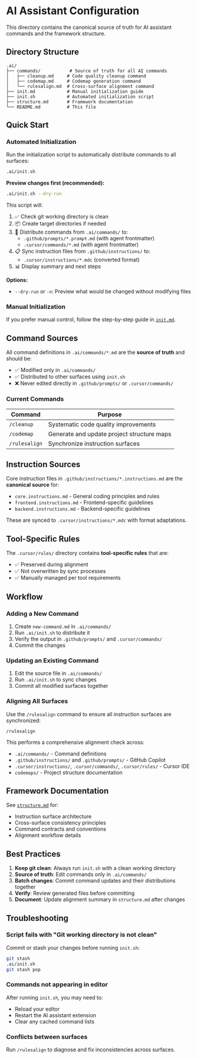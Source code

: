 # AI Assistant Configuration

This directory contains the canonical source of truth for AI assistant commands and the framework structure.

## Directory Structure

```
.ai/
├── commands/           # Source of truth for all AI commands
│   ├── cleanup.md     # Code quality cleanup command
│   ├── codemap.md     # Codemap generation command
│   └── rulesalign.md  # Cross-surface alignment command
├── init.md            # Manual initialization guide
├── init.sh            # Automated initialization script
├── structure.md       # Framework documentation
└── README.md          # This file
```

## Quick Start

### Automated Initialization

Run the initialization script to automatically distribute commands to all surfaces:

```bash
.ai/init.sh
```

**Preview changes first (recommended):**

```bash
.ai/init.sh --dry-run
```

This script will:
1. ✅ Check git working directory is clean
2. 📦 Create target directories if needed
3. 🔄 Distribute commands from `.ai/commands/` to:
   - `.github/prompts/*.prompt.md` (with agent frontmatter)
   - `.cursor/commands/*.md` (with agent frontmatter)
4. 📋 Sync instruction files from `.github/instructions/` to:
   - `.cursor/instructions/*.mdc` (converted format)
5. 📊 Display summary and next steps

**Options:**
- `--dry-run` or `-n`: Preview what would be changed without modifying files

### Manual Initialization

If you prefer manual control, follow the step-by-step guide in [`init.md`](./init.md).

## Command Sources

All command definitions in `.ai/commands/*.md` are the **source of truth** and should be:

- ✅ Modified only in `.ai/commands/`
- ✅ Distributed to other surfaces using `init.sh`
- ❌ Never edited directly in `.github/prompts/` or `.cursor/commands/`

### Current Commands

| Command        | Purpose                                      |
|----------------|----------------------------------------------|
| `/cleanup`     | Systematic code quality improvements         |
| `/codemap`     | Generate and update project structure maps   |
| `/rulesalign`  | Synchronize instruction surfaces             |

## Instruction Sources

Core instruction files in `.github/instructions/*.instructions.md` are the **canonical source** for:

- `core.instructions.md` - General coding principles and rules
- `frontend.instructions.md` - Frontend-specific guidelines
- `backend.instructions.md` - Backend-specific guidelines

These are synced to `.cursor/instructions/*.mdc` with format adaptations.

## Tool-Specific Rules

The `.cursor/rules/` directory contains **tool-specific rules** that are:

- ✅ Preserved during alignment
- ✅ Not overwritten by sync processes
- ✅ Manually managed per tool requirements

## Workflow

### Adding a New Command

1. Create `new-command.md` in `.ai/commands/`
2. Run `.ai/init.sh` to distribute it
3. Verify the output in `.github/prompts/` and `.cursor/commands/`
4. Commit the changes

### Updating an Existing Command

1. Edit the source file in `.ai/commands/`
2. Run `.ai/init.sh` to sync changes
3. Commit all modified surfaces together

### Aligning All Surfaces

Use the `/rulesalign` command to ensure all instruction surfaces are synchronized:

```
/rulesalign
```

This performs a comprehensive alignment check across:
- `.ai/commands/` - Command definitions
- `.github/instructions/` and `.github/prompts/` - GitHub Copilot
- `.cursor/instructions/`, `.cursor/commands/`, `.cursor/rules/` - Cursor IDE
- `codemaps/` - Project structure documentation

## Framework Documentation

See [`structure.md`](./structure.md) for:
- Instruction surface architecture
- Cross-surface consistency principles
- Command contracts and conventions
- Alignment workflow details

## Best Practices

1. **Keep git clean**: Always run `init.sh` with a clean working directory
2. **Source of truth**: Edit commands only in `.ai/commands/`
3. **Batch changes**: Commit command updates and their distributions together
4. **Verify**: Review generated files before committing
5. **Document**: Update alignment summary in `structure.md` after changes

## Troubleshooting

### Script fails with "Git working directory is not clean"

Commit or stash your changes before running `init.sh`:

```bash
git stash
.ai/init.sh
git stash pop
```

### Commands not appearing in editor

After running `init.sh`, you may need to:
- Reload your editor
- Restart the AI assistant extension
- Clear any cached command lists

### Conflicts between surfaces

Run `/rulesalign` to diagnose and fix inconsistencies across surfaces.
